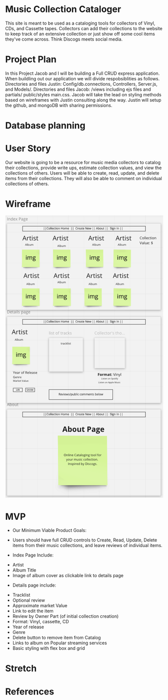 # Music Collection Cataloger

This site is meant to be used as a cataloging tools for collectors of Vinyl, CDs, and Cassette tapes.  Collectors can add their collections to the website to keep track of an extensive collection or just show off some cool items they've come across. Think Discogs meets social media. 

# Project Plan

In this Project Jacob and I will be building a Full CRUD express application. When buildling out our application we will divide respobsiblities as follows.  Directories and files Justin: Config/db.connections, Controllers, Server.js, and Models/.  Directories and files Jacob: /views including ejs files and partials/ public/styles main.css.  Jacob will take the lead on styling methods based on wireframes with Justin consulting along the way. Justin will setup the github, and mongoDB with sharing permissions. 

# Database planning



# User Story

Our website is going to be a resource for music media collectors to catalog their collections, provide write ups, estimate collection values, and view the collections of others.  Users will be able to create, read, update, and delete items from their collections. They will also be able to comment on individual collections of others.

# Wireframe
!["WireFrame"](./Images/WireFrame.PNG)

# MVP

* Our Minimum Viable Product Goals: 

- Users should have full CRUD controls to Create, Read, Update, Delete items from their music collections, and leave reviews of individual items. 

* Index Page Include: 
- Artist
- Album Title
- Image of album cover as clickable link to details page

* Details page include: 
- Tracklist
- Optional review
- Approximate market Value
- Link to edit the item
- Review by Owner Part (of initial collection creation)
- Format: Vinyl, cassette, CD
- Year of release
- Genre
- Delete button to remove item from Catalog
- Links to album on Popular streaming services
- Basic styling with flex box and grid

# Stretch

# References




